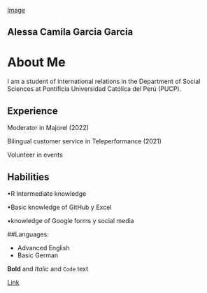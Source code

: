 [Image](/alessagarciag.github.io/foto.png)
## Alessa Camila Garcia Garcia

About Me
======

I am a student of international relations in the Department of Social Sciences at Pontificia Universidad Católica del Perú (PUCP).

## Experience
Moderator in Majorel (2022)

Bilingual customer service in Teleperformance (2021)

Volunteer in events

## Habilities

•R Intermediate knowledge

•Basic knowledge of GitHub y Excel

•knowledge of Google forms y social media

##Languages:

- Advanced English
- Basic German 

**Bold** and _Italic_ and `Code` text

[Link](url)
